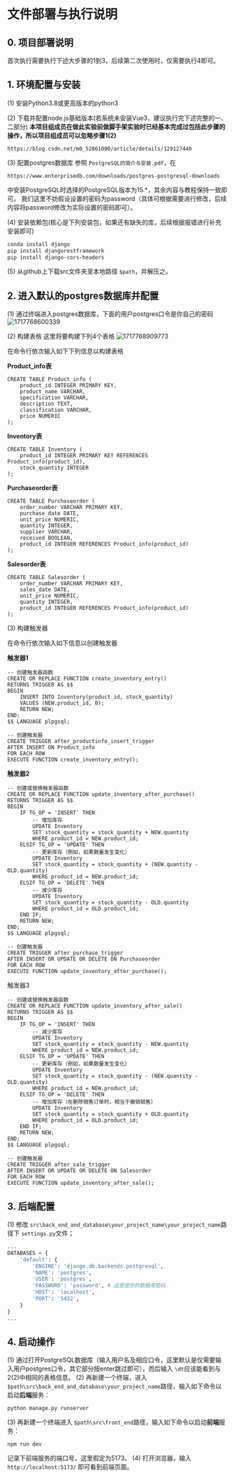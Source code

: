 # 文件部署与执行说明

## 0. 项目部署说明

首次执行需要执行下述大步骤的1到3，后续第二次使用时，仅需要执行4即可。

## 1. 环境配置与安装

(1) 安装Python3.8或更高版本的python3

(2) 下载并配置node.js基础版本(若系统未安装Vue3，建议执行完下述完整的一、二部分)
**本项目组成员在做此实验前做脚手架实验时已经基本完成过包括此步骤的操作，所以项目组成员可以忽略步骤1(2)**

```shell
https://blog.csdn.net/m0_52861000/article/details/129127440
```

(3) 配置postgres数据库
参照 `PostgreSQL的简介与安装.pdf`，在

```shell
https://www.enterprisedb.com/downloads/postgres-postgresql-downloads
```

中安装PostgreSQL时选择的PostgreSQL版本为15.*，其余内容与教程保持一致即可。
我们这里不妨假设设置的密码为password（具体可根据需要进行修改，后续内容将password修改为实际设置的密码即可）。

(4) 安装依赖包(核心是下列安装包，如果还有缺失的库，后续根据报错进行补充安装即可)

```bash
conda install django  
pip install djangorestframework  
pip install django-cors-headers
```

(5) 从github上下载src文件夹至本地路径 `$path`，并解压之。

## 2. 进入默认的postgres数据库并配置

(1) 通过终端进入postgres数据库，下面的用户postgres口令是你自己的密码
![1717768600339](image/README/1717768600339.jpg)

(2) 构建表格
这里将要构建下列4个表格
![1717768909773](image/README/1717768909773.jpg)

在命令行依次输入如下下列信息以构建表格

**Product_info表**

```pgsql
CREATE TABLE Product_info (
    product_id INTEGER PRIMARY KEY,
    product_name VARCHAR,
    specification VARCHAR,
    description TEXT,
    classification VARCHAR,
    price NUMERIC
);
```

**Inventory表**

```pgsql
CREATE TABLE Inventory (
    product_id INTEGER PRIMARY KEY REFERENCES Product_info(product_id),
    stock_quantity INTEGER
);
```

**Purchaseorder表**

```pgsql
CREATE TABLE Purchaseorder (
    order_number VARCHAR PRIMARY KEY,
    purchase_date DATE,
    unit_price NUMERIC,
    quantity INTEGER,
    supplier VARCHAR,
    received BOOLEAN,
    product_id INTEGER REFERENCES Product_info(product_id)
);

```

**Salesorder表**

```pgsql
CREATE TABLE Salesorder (
    order_number VARCHAR PRIMARY KEY,
    sales_date DATE,
    unit_price NUMERIC,
    quantity INTEGER,
    product_id INTEGER REFERENCES Product_info(product_id)
);

```

(3) 构建触发器

在命令行依次输入如下信息以创建触发器

**触发器1**

```pgsql
-- 创建触发器函数
CREATE OR REPLACE FUNCTION create_inventory_entry()
RETURNS TRIGGER AS $$
BEGIN
    INSERT INTO Inventory(product_id, stock_quantity)
    VALUES (NEW.product_id, 0);
    RETURN NEW;
END;
$$ LANGUAGE plpgsql;

-- 创建触发器
CREATE TRIGGER after_productinfo_insert_trigger
AFTER INSERT ON Product_info
FOR EACH ROW
EXECUTE FUNCTION create_inventory_entry();

```

**触发器2**

```pgsql
-- 创建或替换触发器函数
CREATE OR REPLACE FUNCTION update_inventory_after_purchase()
RETURNS TRIGGER AS $$
BEGIN
    IF TG_OP = 'INSERT' THEN
        -- 增加库存
        UPDATE Inventory
        SET stock_quantity = stock_quantity + NEW.quantity
        WHERE product_id = NEW.product_id;
    ELSIF TG_OP = 'UPDATE' THEN
        -- 更新库存（例如，如果数量发生变化）
        UPDATE Inventory
        SET stock_quantity = stock_quantity + (NEW.quantity - OLD.quantity)
        WHERE product_id = NEW.product_id;
    ELSIF TG_OP = 'DELETE' THEN
        -- 减少库存
        UPDATE Inventory
        SET stock_quantity = stock_quantity - OLD.quantity
        WHERE product_id = OLD.product_id;
    END IF;
    RETURN NEW;
END;
$$ LANGUAGE plpgsql;

-- 创建触发器
CREATE TRIGGER after_purchase_trigger
AFTER INSERT OR UPDATE OR DELETE ON Purchaseorder
FOR EACH ROW
EXECUTE FUNCTION update_inventory_after_purchase();

```

触发器3

```pgsql
-- 创建或替换触发器函数
CREATE OR REPLACE FUNCTION update_inventory_after_sale()
RETURNS TRIGGER AS $$
BEGIN
    IF TG_OP = 'INSERT' THEN
        -- 减少库存
        UPDATE Inventory
        SET stock_quantity = stock_quantity - NEW.quantity
        WHERE product_id = NEW.product_id;
    ELSIF TG_OP = 'UPDATE' THEN
        -- 更新库存（例如，如果数量发生变化）
        UPDATE Inventory
        SET stock_quantity = stock_quantity - (NEW.quantity - OLD.quantity)
        WHERE product_id = NEW.product_id;
    ELSIF TG_OP = 'DELETE' THEN
        -- 增加库存（在删除销售订单时，相当于撤销销售）
        UPDATE Inventory
        SET stock_quantity = stock_quantity + OLD.quantity
        WHERE product_id = OLD.product_id;
    END IF;
    RETURN NEW;
END;
$$ LANGUAGE plpgsql;

-- 创建触发器
CREATE TRIGGER after_sale_trigger
AFTER INSERT OR UPDATE OR DELETE ON Salesorder
FOR EACH ROW
EXECUTE FUNCTION update_inventory_after_sale();

```

## 3. 后端配置

(1) 修改 `src\back_end_and_database\your_project_name\your_project_name`路径下 `settings.py`文件；

```python
...
DATABASES = {
    'default': {
        'ENGINE': 'django.db.backends.postgresql',
        'NAME': 'postgres',
        'USER': 'postgres',
        'PASSWORD': 'password', # 这里是你的数据库密码
        'HOST': 'localhost',
        'PORT': '5432',
    }
}
...
```

## 4. 启动操作

(1) 通过打开PostgreSQL数据库（输入用户名及相应口令，这里默认是仅需要输入用户postgres口令，其它部分按enter跳过即可），而后输入 `\dt`应该能看到与2(2)中相同的表格信息。
(2) 再新建一个终端，进入 `$path\src\back_end_and_database\your_project_name`路径，输入如下命令以启动**后端**服务：
```shell
python manage.py runserver
```
(3) 再新建一个终端进入 `$path\src\front_end`路径，输入如下命令以启动**前端**服务：
```shell
npm run dev
```
记录下前端服务的端口号，这里假定为5173。
(4) 打开浏览器，输入 `http://localhost:5173/` 即可看到前端页面。